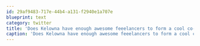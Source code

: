 ```yaml
---
id: 29af9483-717e-44b4-a131-f2940e1a707e
blueprint: text
category: twitter
title: 'Does Kelowna have enough awesome feeelancers to form a cool co-working office?  I sure hope so.'
caption: 'Does Kelowna have enough awesome feeelancers to form a cool co-working office?  I sure hope so.'
---
```

